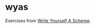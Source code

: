 # wyas

Exercises from [Write Yourself A Scheme](http://en.wikibooks.org/wiki/Write_Yourself_a_Scheme_in_48_Hours).
